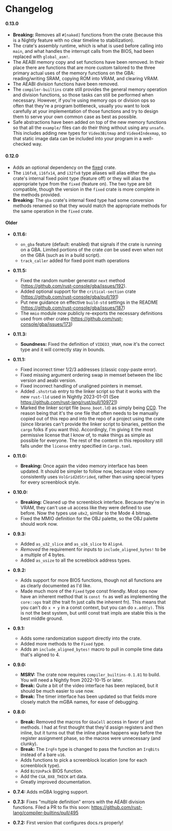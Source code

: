 # Changelog

#### 0.13.0

* **Breaking:** Removes all `#[naked]` functions from the crate (because this is
  a Nightly feature with no clear timeline to stabilization).
* The crate's assembly runtime, which is what is used before calling into
  `main`, and what handles the interrupt calls from the BIOS, had been replaced
  with `global_asm!`.
* The AEABI memory copy and set functions have been removed. In their place
  there are functions that are more custom tailored to the three primary actual
  uses of the memory functions on the GBA: reading/writing SRAM, copying ROM
  into VRAM, and clearing VRAM.
* The AEABI division functions have been removed.
* The `compiler-builtins` crate still provides the general memory operation and
  division functions, so those tasks can still be performed when necessary.
  However, if you're using memory ops or division ops so often that they're a
  program bottleneck, usually you want to look carefully at your implementation
  of those functions and try to design them to serve your own common case as
  best as possible.
* Safe abstractions have been added on top of the new memory functions so that
  all the `example/` files can do their thing without using any `unsafe`. This
  includes adding new types for `Video3Bitmap` and `Video4Indexmap`, so that
  static image data can be included into your program in a well-checked way.

#### 0.12.0

* Adds an optional dependency on the [fixed](https://docs.rs/fixed) crate.
* The `i16fx8`, `i16fx14`, and `i32fx8` type aliases will alias either the `gba`
  crate's internal fixed point type (feature off) or they will alias the
  appropriate type from the `fixed` (feature on). The two type are bit
  compatible, though the version in the `fixed` crate is more complete in the
  methods provided.
* **Breaking:** The `gba` crate's internal fixed type had some conversion
  methods renamed so that they would match the appropriate methods for the
  same operation in the `fixed` crate.

#### Older

* **0.11.6:**
  * `on_gba` feature (default: enabled) that signals if the crate is running on a GBA.
    Limited portions of the crate *can* be used even when not on the GBA (such as in a build script).
  * `track_caller` added for fixed point math operations
* **0.11.5:**
  * Fixed the random number generator `next` method (https://github.com/rust-console/gba/issues/192).
  * Added optional support for the `critical-section` crate (https://github.com/rust-console/gba/pull/191)
  * Put new guidance on effective `build-std` settings in the README (https://github.com/rust-console/gba/issues/187)
  * The `mmio` module now publicly re-exports the necessary definitions used from other crates (https://github.com/rust-console/gba/issues/173)

* **0.11.3:**
  * **Soundness:** Fixed the definition of `VIDEO3_VRAM`, now it's the correct
  type and it will correctly stay in bounds.

* **0.11.1:**
  * Fixed incorrect timer 1/2/3 addresses (classic copy-paste error).
  * Fixed missing argument ordering swap in memset between the libc version and
    aeabi version.
  * Fixed incorrect handling of unaligned pointers in memset.
  * Added `.shstrtab` entry to the linker script so that it works with the new
    `rust-lld` used in Nightly 2023-01-01 (See
    https://github.com/rust-lang/rust/pull/109721)
  * Marked the linker script file (`mono_boot.ld`) as simply being
    [CC0](https://creativecommons.org/publicdomain/zero/1.0/legalcode). The
    reason being that it's the one file that often needs to be manually copied
    out of this repo and into the repo of a project using the crate (since
    libraries can't provide the linker script to binaries, petition the `cargo`
    folks if you want this). Accordingly, I'm giving it the most permissive
    license that I know of, to make things as simple as possible for everyone.
    The rest of the content in this repository still falls under the `license`
    entry specified in `Cargo.toml`.

* **0.11.0:**
  * **Breaking:** Once again the video memory interface has been updated. It
    should be simpler to follow now, because video memory consistently uses
    `VolGrid2dStrided`, rather than using special types for every screenblock
    style.

* **0.10.0:**
  * **Breaking:** Cleaned up the screenblock interface. Because they're in VRAM,
    they can't use `u8` access like they were defined to use before. Now the
    types use `u8x2`, similar to the Mode 4 bitmap.
  * Fixed the MMIO definition for the OBJ palette, so the OBJ palette should
    work now.
* **0.9.3:**
  * Added `as_u32_slice` and `as_u16_slice` to `Align4`.
  * *Removed* the requirement for inputs to `include_aligned_bytes!` to be a
    multiple of 4 bytes.
  * Added `as_usize` to all the screeblock address types.
* **0.9.2:**
  * Adds support for more BIOS functions, though not all functions are as
    clearly documented as I'd like.
  * Made much more of the `Fixed` type const friendly. Most ops now have an
    inherent method that is `const fn` as well as implementing the `core::ops`
    trait (the trait fn just calls the inherent fn). This means that you can't
    do `x + y` in a const context, but you can do `x.add(y)`. This is not the
    best system, but until const trait impls are stable this is the best middle
    ground.
* **0.9.1:**
  * Adds some randomization support directly into the crate.
  * Added more methods to the `Fixed` type.
  * Adds an `include_aligned_bytes!` macro to pull in compile time data that's
    aligned to 4.
* **0.9.0:**
  * **MSRV:** The crate now requires `compiler_builtins-0.1.81` to build. You
    will need a Nightly from 2022-10-15 or later.
  * **Break:** Quite a bit of the video interface has been replaced, but it
    should be much easier to use now.
  * **Break:** The timer interface has been updated so that fields more closely
    match the mGBA names, for ease of debugging.
* **0.8.0:**
  * **Break:** Removed the macros for `GbaCell` access in favor of just methods.
    I had at first thought that they'd assign registers and then inline, but it
    turns out that the inline phase happens way before the register assignment
    phase, so the macros were unnecessary (and clunky).
  * **Break:** The `IrqFn` type is changed to pass the function an `IrqBits`
    instead of a bare `u16`.
  * Adds functions to pick a screenblock location (one for each screenblock
    type).
  * Add `BitUnPack` BIOS function.
  * Add the `CGA_8X8_THICK` art data.
  * Greatly improved documentation.
* **0.7.4:** Adds mGBA logging support.
* **0.7.3:** Fixes "multiple definition" errors with the AEABI division functions.
  Filed a PR to fix this soon:
  https://github.com/rust-lang/compiler-builtins/pull/495
* **0.7.2:** First version that configures docs.rs properly!
